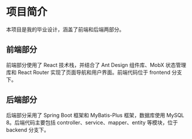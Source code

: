 # 项目简介

本项目是我的毕业设计，涵盖了前端和后端两部分。

## 前端部分
前端部分使用了 React 技术栈，并结合了 Ant Design 组件库、MobX 状态管理库和 React Router 实现了页面导航和用户界面。前端代码位于 frontend 分支下。

## 后端部分
后端部分采用了 Spring Boot 框架和 MyBatis-Plus 框架，数据库使用 MySQL 8。后端代码主要包括 controller、service、mapper、entity 等模块，位于 backend 分支下。